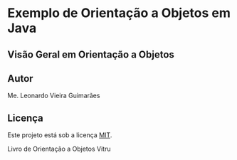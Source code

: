 # Exemplo de Orientação a Objetos em Java

## Visão Geral em Orientação a Objetos

## Autor
Me. Leonardo Vieira Guimarães
## Licença

Este projeto está sob a licença [MIT](./LICENSE).


Livro de Orientação a Objetos Vitru